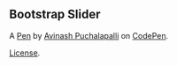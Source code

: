 Bootstrap Slider
----------------


A [Pen](https://codepen.io/aip5016/pen/dXpYMZ) by [Avinash Puchalapalli](http://codepen.io/aip5016) on [CodePen](http://codepen.io/).

[License](https://codepen.io/aip5016/pen/dXpYMZ/license).
